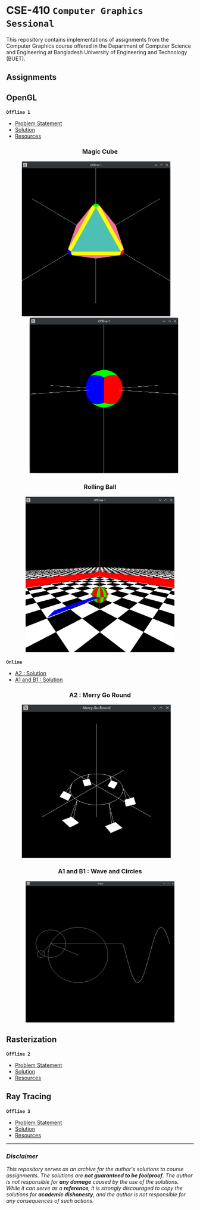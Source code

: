 # **CSE-410 `Computer Graphics Sessional`**

This repository contains implementations of assignments from the Computer Graphics course offered in the Department of Computer Science and Engineering at Bangladesh University of Engineering and Technology (BUET).


## **Assignments**

## **OpenGL**

**`Offline 1`**

- [Problem Statement](/Offline%201%20-%20OpenGL/Resources/CSE410_opengl%20(3).pdf)
- [Solution](/Offline%201%20-%20OpenGL)
- [Resources](/Offline%201%20-%20OpenGL/Resources)

<div align="center">
  <h3>Magic Cube</h3>
  <img src="https://github.com/Anonto050/CSE-410-Computer-Graphics/blob/main/Offline%201%20-%20OpenGL/Resources/magic_cube1.png" alt="Magic Cube 1" width="400" style="margin-right: 20px;"/>
  <img src="https://github.com/Anonto050/CSE-410-Computer-Graphics/blob/main/Offline%201%20-%20OpenGL/Resources/magic_cube2.png" alt="Magic Cube 2" width="400" style="margin-left: 20px;"/>
</div>

<div align="center" style="margin-top: 20px;">
  <h3>Rolling Ball</h3>
  <img src="https://github.com/Anonto050/CSE-410-Computer-Graphics/blob/main/Offline%201%20-%20OpenGL/Resources/rolling_ball.png" alt="Rolling Ball" width="400"/>
</div>

**`Online`**

- [A2 : Solution](https://github.com/Anonto050/CSE-410-Computer-Graphics/blob/main/Online%20-%20OpenGL/1905050_onlineA2.cpp)
- [A1 and B1 : Solution](https://github.com/Anonto050/CSE-410-Computer-Graphics/blob/main/Online%20-%20OpenGL/onlineA1_B1.cpp)

 <div align="center">
  <h3>A2 : Merry Go Round</h3>
  <img src="https://github.com/Anonto050/CSE-410-Computer-Graphics/blob/main/Online%20-%20OpenGL/a2.png" alt="A2 : Merry Go Round" width="400" style="margin-right: 20px;"/>
  <h3>A1 and B1 : Wave and Circles</h3>
  <img src="https://github.com/Anonto050/CSE-410-Computer-Graphics/blob/main/Online%20-%20OpenGL/a1.png" alt="A1 and B1 : Wave and Circles" width="400"/>
</div>

## **Rasterization**

**`Offline 2`**

- [Problem Statement](/Offline%202/Offline-2-spec.pdf)
- [Solution](/Offline%202/Offline-2-files)
- [Resources](/Offline%202/Resources)



## **Ray Tracing**

**`Offline 3`**

- [Problem Statement](/Offline%204/IPC%20Offline.pdf)
- [Solution](/Offline%204)
- [Resources](/Offline%204/Materials)



---

### ***Disclaimer***

*This repository serves as an archive for the author's solutions to course assignments. The solutions are **not guaranteed to be foolproof**. The author is not responsible for **any damage** caused by the use of the solutions. While it can serve as a **reference**, it is strongly discouraged to copy the solutions for **academic dishonesty**, and the author is not responsible for any consequences of such actions.*
